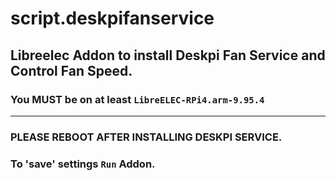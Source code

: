 # script.deskpifanservice
## Libreelec Addon to install Deskpi Fan Service and Control Fan Speed.
### You MUST be on at least `LibreELEC-RPi4.arm-9.95.4`

**********************************************************************************************************************************************************************
### PLEASE REBOOT AFTER INSTALLING DESKPI SERVICE.

### To 'save' settings `Run` Addon.
